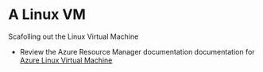 # A Linux VM
Scafolling out the Linux Virtual Machine
- Review the Azure Resource Manager documentation documentation for [Azure Linux Virtual Machine](https://registry.terraform.io/providers/hashicorp/azurerm/latest/docs/resources/linux_virtual_machine)
